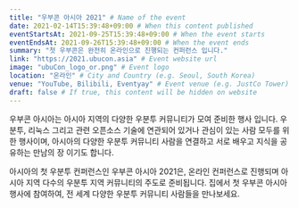 ```yaml
---
title: "우부콘 아시아 2021" # Name of the event
date: 2021-02-14T15:39:48+09:00 # When this content published
eventStartsAt: 2021-09-25T15:39:48+09:00 # When the event starts
eventEndsAt: 2021-09-26T15:39:48+09:00 # When the event ends
summary: "첫 우부콘은 완전히 온라인으로 진행되는 컨퍼런스 입니다."
link: "https://2021.ubucon.asia" # Event website url
image: "ubuCon_logo_or.png" # Event logo
location: "온라인" # City and Country (e.g. Seoul, South Korea)
venue: "YouTube, Bilibili, Eventyay" # Event venue (e.g. JustCo Tower)
draft: false # If true, this content will be hidden on website
---
```


우부콘 아시아는 아시아 지역의 다양한 우분투 커뮤니티가 모여 준비한 행사 입니다. 우분투, 리눅스 그리고 관련 오픈소스 기술에 연관되어 있거나 관심이 있는 사람 모두를 위한 행사이며, 아시아의 다양한 우분투 커뮤니티 사람을 연결하고 서로 배우고 지식을 공유하는 만남의 장 이기도 합니다.

아시아의 첫 우분투 컨퍼런스인 우부콘 아시아 2021은, 온라인 컨퍼런스로 진행되며 아시아 지역 다수의 우분투 지역 커뮤니티의 주도로 준비됩니다. 집에서 첫 우부콘 아시아 행사에 참여하여, 전 세계 다양한 우분투 커뮤니티 사람들을 만나보세요.